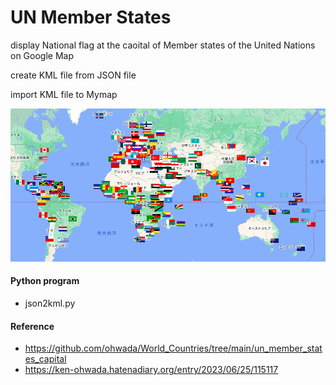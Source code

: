 UN Member States
===============

display National flag at the caoital of Member states of the United Nations  on Google Map

create KML file from JSON file

import KML file to Mymap

![un_members](https://github.com/ohwada/World_Countries/blob/main/national_flags_gmap/un_member_states/screenshots/un_members_capital.png)

#### Python program
- json2kml.py

#### Reference
- https://github.com/ohwada/World_Countries/tree/main/un_member_states_capital
- https://ken-ohwada.hatenadiary.org/entry/2023/06/25/115117
